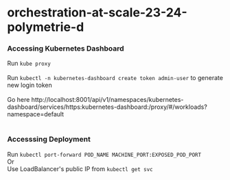 # orchestration-at-scale-23-24-polymetrie-d

### Accessing Kubernetes Dashboard
Run ```kube proxy``` <br> <br>
Run ``kubectl -n kubernetes-dashboard create token admin-user`` to generate new login token <br> <br>
Go here http://localhost:8001/api/v1/namespaces/kubernetes-dashboard/services/https:kubernetes-dashboard:/proxy/#/workloads?namespace=default <br> <br>

### Accesssing Deployment
Run ``kubectl port-forward POD_NAME MACHINE_PORT:EXPOSED_POD_PORT`` <br> 
Or <br> 
Use LoadBalancer's public IP from ``kubectl get svc``
